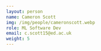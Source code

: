 ```yaml
---
layout: person
name: Cameron Scott
img: /img/people/cameronscott.webp
role: ML Software Dev
email: c.scott15@ed.ac.uk
weight: 5
---
```

